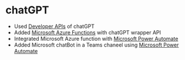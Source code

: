 # chatGPT

- Used [Developer APIs](https://platform.openai.com/account/api-keys) of chatGPT
- Added [Microsoft Azure Functions](https://portal.azure.com/#view/HubsExtension/BrowseResource/resourceType/Microsoft.Web%2Fsites/kind/functionapp) with chatGPT wrapper API
- Integrated Microsoft Azure function with [Microsoft Power Automate](https://make.powerautomate.com/environments/Default-fedba9e1-5b87-46be-b759-087fd50b4be5/home)
- Added Microsoft chatBot in a Teams chaneel using [Microsoft Power Automate](https://make.powerautomate.com/environments/Default-fedba9e1-5b87-46be-b759-087fd50b4be5/home)
